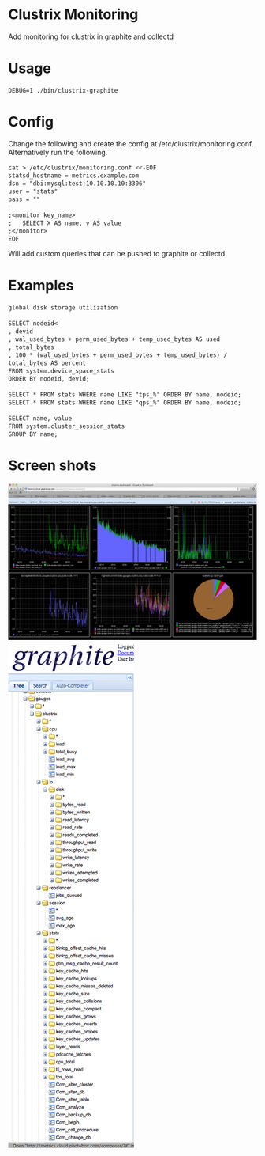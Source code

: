Clustrix Monitoring
================================

Add monitoring for clustrix in graphite and collectd

Usage
================================

```
DEBUG=1 ./bin/clustrix-graphite
```

Config
===============================

Change the following and create the config at /etc/clustrix/monitoring.conf.
Alternatively run the following.

```
cat > /etc/clustrix/monitoring.conf <<-EOF
statsd_hostname = metrics.example.com
dsn = "dbi:mysql:test:10.10.10.10:3306"
user = "stats"
pass = ""

;<monitor key_name>
;	SELECT X AS name, v AS value
;</monitor>
EOF
```

Will add custom queries that can be pushed to graphite or collectd

Examples
================================
```
global disk storage utilization

SELECT nodeid<
, devid
, wal_used_bytes + perm_used_bytes + temp_used_bytes AS used
, total_bytes
, 100 * (wal_used_bytes + perm_used_bytes + temp_used_bytes) / total_bytes AS percent
FROM system.device_space_stats
ORDER BY nodeid, devid;

SELECT * FROM stats WHERE name LIKE "tps_%" ORDER BY name, nodeid;
SELECT * FROM stats WHERE name LIKE "qps_%" ORDER BY name, nodeid;

SELECT name, value
FROM system.cluster_session_stats
GROUP BY name;
```

Screen shots
================================
![Clustrix Graphite Dashboard](docs/img/graphite.dashboard.png)
![Clustrix Graphite Metrics](docs/img/graphite.metrics.png)
